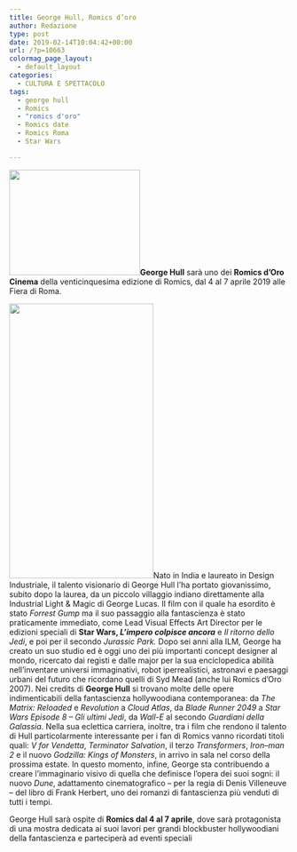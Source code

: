 ```yaml
---
title: George Hull, Romics d’oro
author: Redazione
type: post
date: 2019-02-14T10:04:42+00:00
url: /?p=10663
colormag_page_layout:
  - default_layout
categories:
  - CULTURA E SPETTACOLO
tags:
  - george hull
  - Romics
  - "romics d'oro"
  - Romics date
  - Romics Roma
  - Star Wars

---
```

<p class="ydp3aef6c35yiv5041332250ydp2ba16a1ayiv6271043519ydpfe7556acMsoNormal">
  <strong><img decoding="async" loading="lazy" class="alignleft  wp-image-10666" src="https://progressonline.it/wp-content/uploads/2019/02/romics-logo511x413-300x242.png" alt="" width="236" height="190" />George Hull</strong> sarà uno dei <strong>Romics d’Oro Cinema</strong> della venticinquesima edizione di Romics, dal 4 al 7 aprile 2019 alle Fiera di Roma.
</p>

<p class="ydp3aef6c35yiv5041332250ydp2ba16a1ayiv6271043519ydpfe7556acMsoNormal">
  <img decoding="async" loading="lazy" class="wp-image-10665  alignright" src="https://progressonline.it/wp-content/uploads/2019/02/MV5BYmU1NDRjNDgtMzhiMi00NjZmLTg5NGItZDNiZjU5NTU4OTE0XkEyXkFqcGdeQXVyNzkwMjQ5NzM@._V1_UY1200_CR7006301200_AL_-538x1024.jpg" alt="" width="260" height="495" />Nato in India e laureato in Design Industriale, il talento visionario di George Hull l’ha portato giovanissimo, subito dopo la laurea, da un piccolo villaggio indiano direttamente alla Industrial Light & Magic di George Lucas. Il film con il quale ha esordito è stato <i>Forrest Gump</i> ma il suo passaggio alla fantascienza è stato praticamente immediato, come Lead Visual Effects Art Director per le edizioni speciali di <strong>Star Wars, <i>L’impero colpisce ancora</i></strong> e <i>Il ritorno dello Jedi</i>, e poi per il secondo <i>Jurassic Park.</i> Dopo sei anni alla ILM, George ha creato un suo studio ed è oggi uno dei più importanti concept designer al mondo, ricercato dai registi e dalle major per la sua enciclopedica abilità nell’inventare universi immaginativi, robot iperrealistici, astronavi e paesaggi urbani del futuro che ricordano quelli di Syd Mead (anche lui Romics d’Oro 2007). Nei credits di <strong>George Hull</strong> si trovano molte delle opere indimenticabili della fantascienza hollywoodiana contemporanea: da <i>The Matrix: Reloaded</i> e <i>Revolution</i> a <i>Cloud Atlas</i>, da <i>Blade Runner 2049</i> a <i>Star Wars Episode 8 – Gli ultimi Jedi</i>, da <i>Wall-E </i>al secondo <i>Guardiani della Galassia</i>. Nella sua eclettica carriera, inoltre, tra i film che rendono il talento di Hull particolarmente interessante per i fan di Romics vanno ricordati titoli quali: <i>V for Vendetta</i>, <i>Terminator Salvation</i>, il terzo <i>Transformers</i>, <i>Iron–man 2</i> e il nuovo <i>Godzilla: Kings of Monsters</i>, in arrivo in sala nel corso della prossima estate. In questo momento, infine, George sta contribuendo a creare l’immaginario visivo di quella che definisce l’opera dei suoi sogni: il nuovo <i>Dune</i>, adattamento cinematografico &#8211; per la regia di Denis Villeneuve &#8211; del libro di Frank Herbert, uno dei romanzi di fantascienza più venduti di tutti i tempi.
</p>

<p class="ydp3aef6c35yiv5041332250ydp2ba16a1ayiv6271043519ydpfe7556acMsoNormal">
  George Hull sarà ospite di <strong>Romics dal 4 al 7 aprile</strong>, dove sarà protagonista di una mostra dedicata ai suoi lavori per grandi blockbuster hollywoodiani della fantascienza e parteciperà ad eventi speciali
</p>